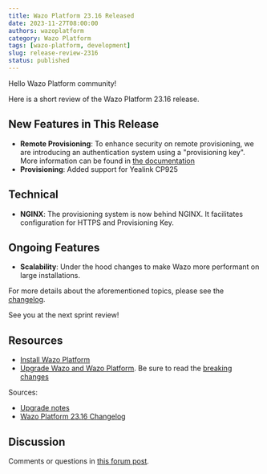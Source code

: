 ```yaml
---
title: Wazo Platform 23.16 Released
date: 2023-11-27T08:00:00
authors: wazoplatform
category: Wazo Platform
tags: [wazo-platform, development]
slug: release-review-2316
status: published
---
```


Hello Wazo Platform community!

Here is a short review of the Wazo Platform 23.16 release.

## New Features in This Release

- **Remote Provisioning**: To enhance security on remote provisioning, we are
  introducing an authentication system using a "provisioning key". More
  information can be found in [the
  documentation](https://wazo-platform.org/uc-doc/administration/provisioning/http-auth-strategy)
- **Provisioning**: Added support for Yealink CP925

## Technical

- **NGINX**: The provisioning system is now behind NGINX. It facilitates
  configuration for HTTPS and Provisioning Key.

## Ongoing Features

- **Scalability**: Under the hood changes to make Wazo more performant on large
  installations.

For more details about the aforementioned topics, please see the [changelog](https://wazo-dev.atlassian.net/issues/?jql=project%3DWAZO%20AND%20fixVersion%3D23.16).

See you at the next sprint review!

<!-- truncate -->

## Resources

- [Install Wazo Platform](https://wazo-platform.org/use-cases)
- [Upgrade Wazo and Wazo Platform](/uc-doc/upgrade/). Be sure to read the
  [breaking changes](/uc-doc/upgrade/upgrade_notes#23-16)

Sources:

- [Upgrade notes](/uc-doc/upgrade/upgrade_notes#23-16)
- [Wazo Platform 23.16 Changelog](https://wazo-dev.atlassian.net/issues/?jql=project%3DWAZO%20AND%20fixVersion%3D23.16)

## Discussion

Comments or questions in
[this forum post](https://wazo-platform.discourse.group/t/blog-wazo-platform-23-16-released).
